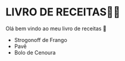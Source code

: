 # LIVRO DE RECEITAS:woman_cook:

Olá bem vindo ao meu livro de receitas :wave:

- Strogonoff de Frango
- Pavê
- Bolo de Cenoura
